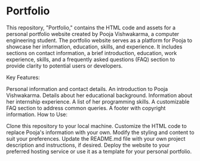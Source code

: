 # Portfolio
This repository, "Portfolio," contains the HTML code and assets for a personal portfolio website created by Pooja Vishwakarma, a computer engineering student. The portfolio website serves as a platform for Pooja to showcase her information, education, skills, and experience. It includes sections on contact information, a brief introduction, education, work experience, skills, and a frequently asked questions (FAQ) section to provide clarity to potential users or developers.

Key Features:

Personal information and contact details.
An introduction to Pooja Vishwakarma.
Details about her educational background.
Information about her internship experience.
A list of her programming skills.
A customizable FAQ section to address common queries.
A footer with copyright information.
How to Use:

Clone this repository to your local machine.
Customize the HTML code to replace Pooja's information with your own.
Modify the styling and content to suit your preferences.
Update the README.md file with your own project description and instructions, if desired.
Deploy the website to your preferred hosting service or use it as a template for your personal portfolio.
